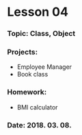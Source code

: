 # Lesson 04

### Topic: Class, Object

### Projects:
- Employee Manager
- Book class

### Homework:
- BMI calculator

### Date: 2018. 03. 08.